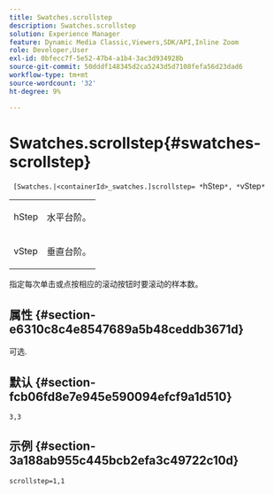```yaml
---
title: Swatches.scrollstep
description: Swatches.scrollstep
solution: Experience Manager
feature: Dynamic Media Classic,Viewers,SDK/API,Inline Zoom
role: Developer,User
exl-id: 0bfecc7f-5e52-47b4-a1b4-3ac3d934928b
source-git-commit: 50dddf148345d2ca5243d5d7108fefa56d23dad6
workflow-type: tm+mt
source-wordcount: '32'
ht-degree: 9%

---
```


# Swatches.scrollstep{#swatches-scrollstep}

` [Swatches.|<containerId>_swatches.]scrollstep= *`hStep`*, *`vStep`*`

<table id="table_DC890B3CAB6847318081AC74424147B9"> 
 <tbody> 
  <tr> 
   <td> <p> <span class="codeph"> <span class="varname"> hStep</span> </span> </p> </td> 
   <td> <p>水平台阶。 </p> </td> 
  </tr> 
  <tr> 
   <td> <p> <span class="codeph"> <span class="varname"> vStep</span> </span> </p> </td> 
   <td> <p>垂直台阶。 </p> </td> 
  </tr> 
 </tbody> 
</table>

指定每次单击或点按相应的滚动按钮时要滚动的样本数。

## 属性 {#section-e6310c8c4e8547689a5b48ceddb3671d}

可选.

## 默认 {#section-fcb06fd8e7e945e590094efcf9a1d510}

`3,3`

## 示例 {#section-3a188ab955c445bcb2efa3c49722c10d}

`scrollstep=1,1`
